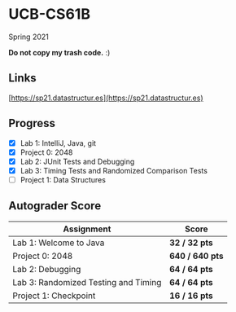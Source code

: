 # UCB-CS61B

Spring 2021

**Do not copy my trash code.** :)

## Links
[https://sp21.datastructur.es](https://sp21.datastructur.es)

## Progress
- [x] Lab 1: IntelliJ, Java, git
- [x] Project 0: 2048
- [x] Lab 2: JUnit Tests and Debugging
- [x] Lab 3: Timing Tests and Randomized Comparison Tests
- [ ] Project 1: Data Structures
## Autograder Score
| Assignment              | Score           |
|-------------------------|-----------------|
| Lab 1: Welcome to Java  | **32 / 32 pts** |
| Project 0: 2048         | **640 / 640 pts**|
| Lab 2: Debugging        | **64 / 64 pts**|
| Lab 3: Randomized Testing and Timing   | **64 / 64 pts**|
| Project 1: Checkpoint   | **16 / 16 pts**|
